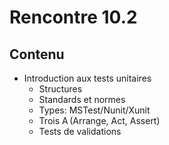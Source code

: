 # Rencontre 10.2

## Contenu
- Introduction aux tests unitaires 
  - Structures 
  - Standards et normes 
  - Types: MSTest/Nunit/Xunit 
  - Trois A (Arrange, Act, Assert) 
  - Tests de validations  
